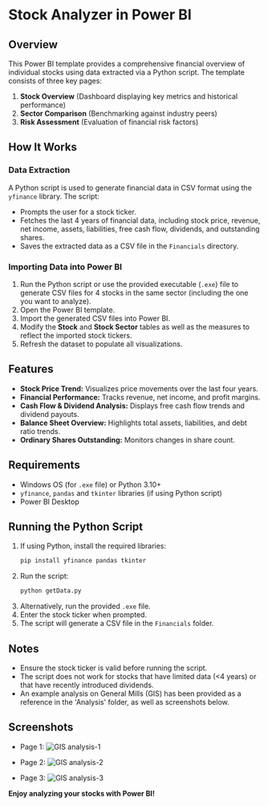 # Stock Analyzer in Power BI

## Overview
This Power BI template provides a comprehensive financial overview of individual stocks using data extracted via a Python script. The template consists of three key pages:
1. **Stock Overview** (Dashboard displaying key metrics and historical performance)
2. **Sector Comparison** (Benchmarking against industry peers)
3. **Risk Assessment** (Evaluation of financial risk factors)

## How It Works
### Data Extraction
A Python script is used to generate financial data in CSV format using the `yfinance` library. The script:
- Prompts the user for a stock ticker.
- Fetches the last 4 years of financial data, including stock price, revenue, net income, assets, liabilities, free cash flow, dividends, and outstanding shares.
- Saves the extracted data as a CSV file in the `Financials` directory.

### Importing Data into Power BI
1. Run the Python script or use the provided executable (`.exe`) file to generate CSV files for 4 stocks in the same sector (including the one you want to analyze).
2. Open the Power BI template.
3. Import the generated CSV files into Power BI.
4. Modify the **Stock** and **Stock Sector** tables as well as the measures to reflect the imported stock tickers.
5. Refresh the dataset to populate all visualizations.

## Features
- **Stock Price Trend:** Visualizes price movements over the last four years.
- **Financial Performance:** Tracks revenue, net income, and profit margins.
- **Cash Flow & Dividend Analysis:** Displays free cash flow trends and dividend payouts.
- **Balance Sheet Overview:** Highlights total assets, liabilities, and debt ratio trends.
- **Ordinary Shares Outstanding:** Monitors changes in share count.

## Requirements
- Windows OS (for `.exe` file) or Python 3.10+
- `yfinance`, `pandas` and `tkinter` libraries (if using Python script)
- Power BI Desktop

## Running the Python Script
1. If using Python, install the required libraries:
   ```sh
   pip install yfinance pandas tkinter
   ```
2. Run the script:
   ```sh
   python getData.py
   ```
3. Alternatively, run the provided `.exe` file.
4. Enter the stock ticker when prompted.
5. The script will generate a CSV file in the `Financials` folder.

## Notes
- Ensure the stock ticker is valid before running the script.
- The script does not work for stocks that have limited data (<4 years) or that have recently introduced dividends.
- An example analysis on General Mills (GIS) has been provided as a reference in the 'Analysis' folder, as well as screenshots below.

## Screenshots
- Page 1:
![GIS analysis-1](https://github.com/user-attachments/assets/042a0a4b-2ee7-415c-976a-acbdf56405c7)

- Page 2: 
![GIS analysis-2](https://github.com/user-attachments/assets/c9565752-135b-4256-8ff9-b452b4d414c5)

- Page 3: 
![GIS analysis-3](https://github.com/user-attachments/assets/ff62a91a-b36d-49cd-bccc-4509abe4ad24)

**Enjoy analyzing your stocks with Power BI!**

